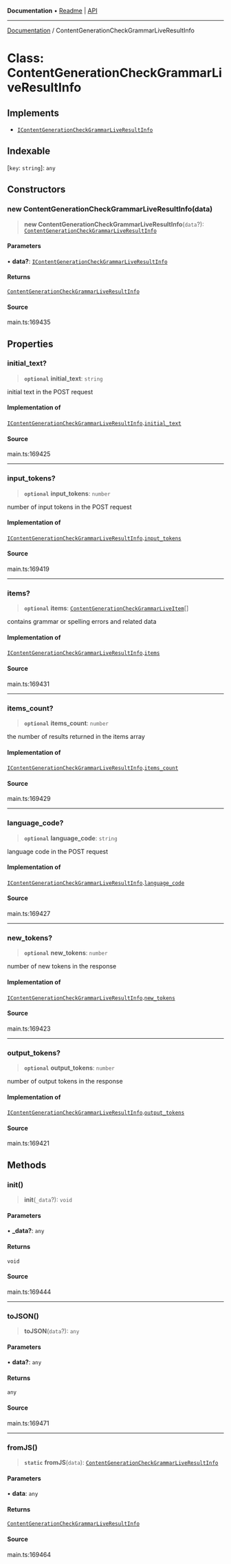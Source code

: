 **Documentation** • [Readme](../README.md) \| [API](../globals.md)

***

[Documentation](../README.md) / ContentGenerationCheckGrammarLiveResultInfo

# Class: ContentGenerationCheckGrammarLiveResultInfo

## Implements

- [`IContentGenerationCheckGrammarLiveResultInfo`](../interfaces/IContentGenerationCheckGrammarLiveResultInfo.md)

## Indexable

 \[`key`: `string`\]: `any`

## Constructors

### new ContentGenerationCheckGrammarLiveResultInfo(data)

> **new ContentGenerationCheckGrammarLiveResultInfo**(`data`?): [`ContentGenerationCheckGrammarLiveResultInfo`](ContentGenerationCheckGrammarLiveResultInfo.md)

#### Parameters

• **data?**: [`IContentGenerationCheckGrammarLiveResultInfo`](../interfaces/IContentGenerationCheckGrammarLiveResultInfo.md)

#### Returns

[`ContentGenerationCheckGrammarLiveResultInfo`](ContentGenerationCheckGrammarLiveResultInfo.md)

#### Source

main.ts:169435

## Properties

### initial\_text?

> **`optional`** **initial\_text**: `string`

initial text in the POST request

#### Implementation of

[`IContentGenerationCheckGrammarLiveResultInfo`](../interfaces/IContentGenerationCheckGrammarLiveResultInfo.md).[`initial_text`](../interfaces/IContentGenerationCheckGrammarLiveResultInfo.md#initial_text)

#### Source

main.ts:169425

***

### input\_tokens?

> **`optional`** **input\_tokens**: `number`

number of input tokens in the POST request

#### Implementation of

[`IContentGenerationCheckGrammarLiveResultInfo`](../interfaces/IContentGenerationCheckGrammarLiveResultInfo.md).[`input_tokens`](../interfaces/IContentGenerationCheckGrammarLiveResultInfo.md#input_tokens)

#### Source

main.ts:169419

***

### items?

> **`optional`** **items**: [`ContentGenerationCheckGrammarLiveItem`](ContentGenerationCheckGrammarLiveItem.md)[]

contains grammar or spelling errors and related data

#### Implementation of

[`IContentGenerationCheckGrammarLiveResultInfo`](../interfaces/IContentGenerationCheckGrammarLiveResultInfo.md).[`items`](../interfaces/IContentGenerationCheckGrammarLiveResultInfo.md#items)

#### Source

main.ts:169431

***

### items\_count?

> **`optional`** **items\_count**: `number`

the number of results returned in the items array

#### Implementation of

[`IContentGenerationCheckGrammarLiveResultInfo`](../interfaces/IContentGenerationCheckGrammarLiveResultInfo.md).[`items_count`](../interfaces/IContentGenerationCheckGrammarLiveResultInfo.md#items_count)

#### Source

main.ts:169429

***

### language\_code?

> **`optional`** **language\_code**: `string`

language code in the POST request

#### Implementation of

[`IContentGenerationCheckGrammarLiveResultInfo`](../interfaces/IContentGenerationCheckGrammarLiveResultInfo.md).[`language_code`](../interfaces/IContentGenerationCheckGrammarLiveResultInfo.md#language_code)

#### Source

main.ts:169427

***

### new\_tokens?

> **`optional`** **new\_tokens**: `number`

number of new tokens in the response

#### Implementation of

[`IContentGenerationCheckGrammarLiveResultInfo`](../interfaces/IContentGenerationCheckGrammarLiveResultInfo.md).[`new_tokens`](../interfaces/IContentGenerationCheckGrammarLiveResultInfo.md#new_tokens)

#### Source

main.ts:169423

***

### output\_tokens?

> **`optional`** **output\_tokens**: `number`

number of output tokens in the response

#### Implementation of

[`IContentGenerationCheckGrammarLiveResultInfo`](../interfaces/IContentGenerationCheckGrammarLiveResultInfo.md).[`output_tokens`](../interfaces/IContentGenerationCheckGrammarLiveResultInfo.md#output_tokens)

#### Source

main.ts:169421

## Methods

### init()

> **init**(`_data`?): `void`

#### Parameters

• **\_data?**: `any`

#### Returns

`void`

#### Source

main.ts:169444

***

### toJSON()

> **toJSON**(`data`?): `any`

#### Parameters

• **data?**: `any`

#### Returns

`any`

#### Source

main.ts:169471

***

### fromJS()

> **`static`** **fromJS**(`data`): [`ContentGenerationCheckGrammarLiveResultInfo`](ContentGenerationCheckGrammarLiveResultInfo.md)

#### Parameters

• **data**: `any`

#### Returns

[`ContentGenerationCheckGrammarLiveResultInfo`](ContentGenerationCheckGrammarLiveResultInfo.md)

#### Source

main.ts:169464
